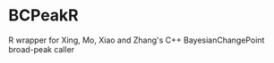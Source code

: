 BCPeakR
=======

R wrapper for Xing, Mo, Xiao and Zhang's C++ BayesianChangePoint broad-peak caller 
